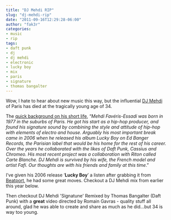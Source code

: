 ```yaml
---
title: "DJ Mehdi RIP"
slug: "dj-mehdi-rip"
date: "2011-09-16T12:29:28-06:00"
author: "fak3r"
categories:
- music
- rip
tags:
- daft punk
- dj
- dj mehdi
- electronic
- lucky boy
- mix
- paris
- signature
- thomas bangalter
---
```


Wow, I hate to hear about new music this way, but the influential [DJ Mehdi](http://en.wikipedia.org/wiki/DJ_Mehdi) of Paris has died at the tragically young age of 34.



The [quick background on his short life](http://www.residentadvisor.net/news.aspx?id=14847), “_Mehdi Favéris-Essadi was born in 1977 in the suburbs of Paris. He got his start as a hip-hop producer, and found his signature sound by combining the style and attitude of hip-hop with elements of electro and house. Arguably his most important break came in 2006 when he released his album Lucky Boy on Ed Banger Records, the Parisian label that would be his home for the rest of his career. Over the years he collaborated with the likes of Daft Punk, Cassius and Chromeo. His most recent project was a collaboration with Riton called Carte Blanche. DJ Mehdi is survived by his wife, the French model and artist Fafi. Our thoughts are with his friends and family at this time_.”

I’ve given his 2006 release ‘**Lucky Boy**’ a listen after grabbing it from [Beatport](https://www.beatport.com/release/lucky-boy/95071), he had some great moves. Checkout a DJ Mehdi mix from earlier this year below.



Then checkout DJ Mehdi 'Signatune' Remixed by Thomas Bangalter (Daft Punk) with a **great** video directed by Romain Gavras - quality stuff all around, glad he was able to create and share as much as he did...but 34 is way too young.

